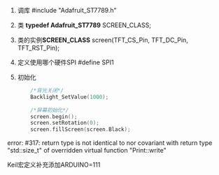 1. 调库 #include "Adafruit_ST7789.h"

2. 类 **typedef Adafruit_ST7789** SCREEN_CLASS;    

3. 类的实例**SCREEN_CLASS** screen(TFT_CS_Pin, TFT_DC_Pin, TFT_RST_Pin);

4. 定义使用哪个硬件SPI    #define SPI1

5. 初始化

    ```c++
        /*背光关闭*/
        Backlight_SetValue(1000);
        
        /*屏幕初始化*/
        screen.begin();
        screen.setRotation(0);
        screen.fillScreen(screen.Black);
    ```








 error:  #317: return type is not identical to nor covariant with return type "std::size_t" of overridden virtual function "Print::write" 

Keil宏定义补充添加ARDUINO=111






